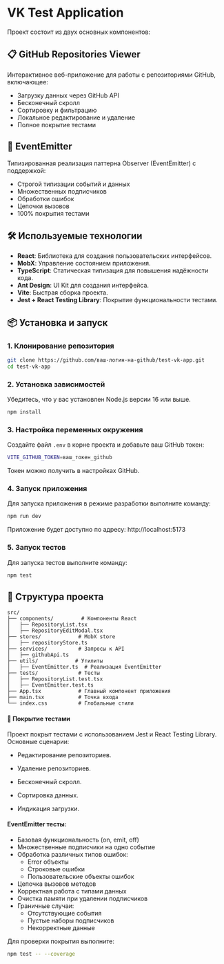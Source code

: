 # VK Test Application

Проект состоит из двух основных компонентов:

## 📋 GitHub Repositories Viewer
Интерактивное веб-приложение для работы с репозиториями GitHub, включающее:
- Загрузку данных через GitHub API
- Бесконечный скролл
- Сортировку и фильтрацию
- Локальное редактирование и удаление
- Полное покрытие тестами

## 🔄 EventEmitter
Типизированная реализация паттерна Observer (EventEmitter) с поддержкой:
- Строгой типизации событий и данных
- Множественных подписчиков
- Обработки ошибок
- Цепочки вызовов
- 100% покрытия тестами

## 🛠 Используемые технологии

- **React**: Библиотека для создания пользовательских интерфейсов.
- **MobX**: Управление состоянием приложения.
- **TypeScript**: Статическая типизация для повышения надёжности кода.
- **Ant Design**: UI Kit для создания интерфейса.
- **Vite**: Быстрая сборка проекта.
- **Jest + React Testing Library**: Покрытие функциональности тестами.

## 📦 Установка и запуск

### 1. Клонирование репозитория

```bash
git clone https://github.com/ваш-логин-на-github/test-vk-app.git
cd test-vk-app
```

### 2. Установка зависимостей
Убедитесь, что у вас установлен Node.js версии 16 или выше.
```bash
npm install
```

### 3. Настройка переменных окружения
Создайте файл `.env` в корне проекта и добавьте ваш GitHub токен:
```bash
VITE_GITHUB_TOKEN=ваш_токен_github
```
Токен можно получить в настройках GitHub.

### 4. Запуск приложения
Для запуска приложения в режиме разработки выполните команду:
```bash
npm run dev
```
Приложение будет доступно по адресу: http://localhost:5173


### 5. Запуск тестов
Для запуска тестов выполните команду:
```bash
npm test
```

## 📂 Структура проекта
```plaintext
src/
├── components/         # Компоненты React
│   ├── RepositoryList.tsx
│   ├── RepositoryEditModal.tsx
├── stores/            # MobX store
│   ├── repositoryStore.ts
├── services/          # Запросы к API
│   ├── githubApi.ts
├── utils/            # Утилиты
│   ├── EventEmitter.ts  # Реализация EventEmitter
├── tests/             # Тесты
│   ├── RepositoryList.test.tsx
│   ├── EventEmitter.test.ts
├── App.tsx            # Главный компонент приложения
├── main.tsx           # Точка входа
└── index.css          # Глобальные стили
```

#### 🧪 Покрытие тестами
Проект покрыт тестами с использованием Jest и React Testing Library. Основные сценарии:

- Редактирование репозиториев.

- Удаление репозиториев.

- Бесконечный скролл.

- Сортировка данных.

- Индикация загрузки.

#### EventEmitter тесты:
- Базовая функциональность (on, emit, off)
- Множественные подписчики на одно событие
- Обработка различных типов ошибок:
    - Error объекты
    - Строковые ошибки
    - Пользовательские объекты ошибок
- Цепочка вызовов методов
- Корректная работа с типами данных
- Очистка памяти при удалении подписчиков
- Граничные случаи:
    - Отсутствующие события
    - Пустые наборы подписчиков
    - Некорректные данные

Для проверки покрытия выполните:
```bash
npm test -- --coverage
```
